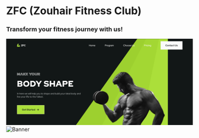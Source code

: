 # ZFC (Zouhair Fitness Club)

### Transform your fitness journey with us!

![Landing Page](/assets/img/zfc.png)
![Banner](/assets/img/banner.png)
